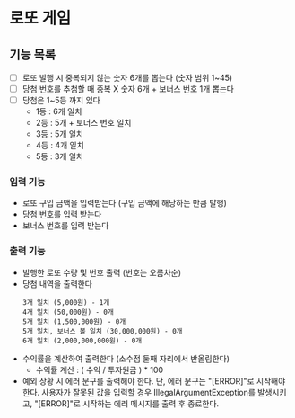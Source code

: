 # 로또 게임

## 기능 목록
- [ ] 로또 발행 시 중복되지 않는 숫자 6개를 뽑는다 (숫자 범위 1~45)
- [ ] 당첨 번호를 추첨할 때 중복 X 숫자 6개 + 보너스 번호 1개 뽑는다
- [ ] 당첨은 1~5등 까지 있다
  - 1등 : 6개 일치
  - 2등 : 5개 + 보너스 번호 일치
  - 3등 : 5개 일치
  - 4등 : 4개 일치
  - 5등 : 3개 일치

### 입력 기능
- 로또 구입 금액을 입력받는다 (구입 금액에 해당하는 만큼 발행)
- 당첨 번호를 입력 받는다
- 보너스 번호를 입력 받는다

### 출력 기능
- 발행한 로또 수량 및 번호 출력 (번호는 오름차순)
- 당첨 내역을 출력한다
  ```
  3개 일치 (5,000원) - 1개
  4개 일치 (50,000원) - 0개
  5개 일치 (1,500,000원) - 0개
  5개 일치, 보너스 볼 일치 (30,000,000원) - 0개
  6개 일치 (2,000,000,000원) - 0개
  ```
- 수익률을 계산하여 출력한다 (소수점 둘째 자리에서 반올림한다)
  - 수익률 계산 : ( 수익 / 투자원금 ) * 100
- 예외 상황 시 에러 문구를 출력해야 한다. 단, 에러 문구는 "[ERROR]"로 시작해야 한다.
  사용자가 잘못된 값을 입력할 경우 IllegalArgumentException를 발생시키고, "[ERROR]"로 시작하는 에러 메시지를 출력 후 종료한다.
